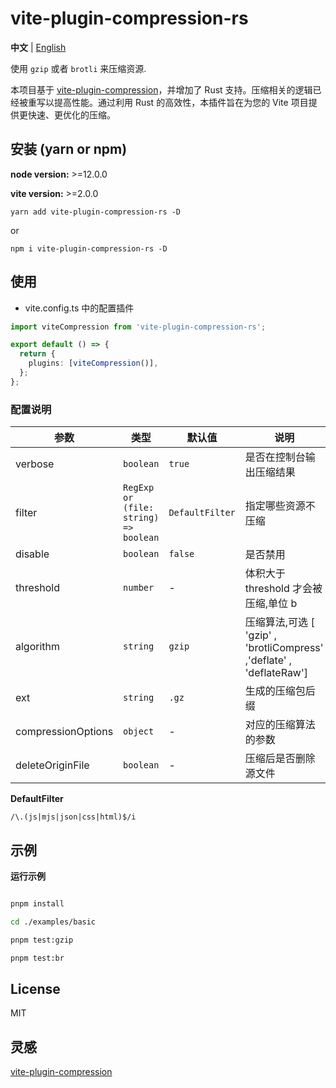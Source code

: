 # vite-plugin-compression-rs

**中文** | [English](./README.md)

使用 `gzip` 或者 `brotli` 来压缩资源.

本项目基于 [vite-plugin-compression](https://github.com/vbenjs/vite-plugin-compression)，并增加了 Rust 支持。压缩相关的逻辑已经被重写以提高性能。通过利用 Rust 的高效性，本插件旨在为您的 Vite 项目提供更快速、更优化的压缩。

## 安装 (yarn or npm)

**node version:** >=12.0.0

**vite version:** >=2.0.0

```
yarn add vite-plugin-compression-rs -D
```

or

```
npm i vite-plugin-compression-rs -D
```

## 使用

- vite.config.ts 中的配置插件

```ts
import viteCompression from 'vite-plugin-compression-rs';

export default () => {
  return {
    plugins: [viteCompression()],
  };
};
```

### 配置说明

| 参数 | 类型 | 默认值 | 说明 |
| --- | --- | --- | --- |
| verbose | `boolean` | `true` | 是否在控制台输出压缩结果 |
| filter | `RegExp or (file: string) => boolean` | `DefaultFilter` | 指定哪些资源不压缩 |
| disable | `boolean` | `false` | 是否禁用 |
| threshold | `number` | - | 体积大于 threshold 才会被压缩,单位 b |
| algorithm | `string` | `gzip` | 压缩算法,可选 [ 'gzip' , 'brotliCompress' ,'deflate' , 'deflateRaw'] |
| ext | `string` | `.gz` | 生成的压缩包后缀 |
| compressionOptions | `object` | - | 对应的压缩算法的参数 |
| deleteOriginFile | `boolean` | - | 压缩后是否删除源文件 |

**DefaultFilter**

`/\.(js|mjs|json|css|html)$/i`

## 示例

**运行示例**

```bash

pnpm install

cd ./examples/basic

pnpm test:gzip

pnpm test:br

```

## License

MIT

## 灵感

[vite-plugin-compression](https://github.com/vbenjs/vite-plugin-compression)